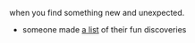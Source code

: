 when you find something new and unexpected. 

- someone made [a list](https://mister-chad.pika.page/) of their fun discoveries